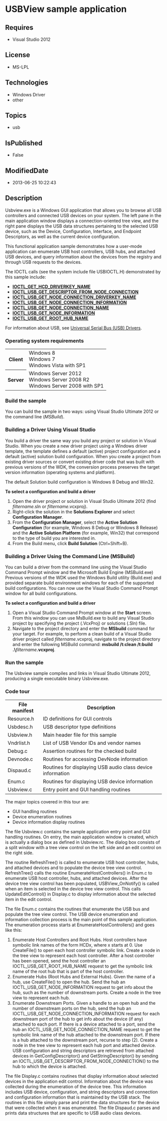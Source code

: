 # USBView sample application
## Requires
* Visual Studio 2012
## License
* MS-LPL
## Technologies
* Windows Driver
* other
## Topics
* usb
## IsPublished
* False
## ModifiedDate
* 2013-06-25 10:22:43
## Description

<div id="mainSection">
<p>Usbview.exe is a Windows GUI application that allows you to browse all USB controllers and connected USB devices on your system. The left pane in the main application window displays a connection-oriented tree view, and the right pane displays the USB data
 structures pertaining to the selected USB device, such as the Device, Configuration, Interface, and Endpoint Descriptors, as well as the current device configuration.
</p>
<p>This functional application sample demonstrates how a user-mode application can enumerate USB host controllers, USB hubs, and attached USB devices, and query information about the devices from the registry and through USB requests to the devices.
</p>
<p>The IOCTL calls (see the system include file USBIOCTL.H) demonstrated by this sample include:</p>
<ul>
<li><a href="http://msdn.microsoft.com/en-us/library/windows/hardware/ff537236"><b>IOCTL_GET_HCD_DRIVERKEY_NAME</b></a>
</li><li><a href="http://msdn.microsoft.com/en-us/library/windows/hardware/ff537310"><b>IOCTL_USB_GET_DESCRIPTOR_FROM_NODE_CONNECTION</b></a>
</li><li><a href="http://msdn.microsoft.com/en-us/library/windows/hardware/ff537317"><b>IOCTL_USB_GET_NODE_CONNECTION_DRIVERKEY_NAME</b></a>
</li><li><a href="http://msdn.microsoft.com/en-us/library/windows/hardware/ff537319"><b>IOCTL_USB_GET_NODE_CONNECTION_INFORMATION</b></a>
</li><li><a href="http://msdn.microsoft.com/en-us/library/windows/hardware/ff537323"><b>IOCTL_USB_GET_NODE_CONNECTION_NAME</b></a>
</li><li><a href="http://msdn.microsoft.com/en-us/library/windows/hardware/ff537324"><b>IOCTL_USB_GET_NODE_INFORMATION</b></a>
</li><li><a href="http://msdn.microsoft.com/en-us/library/windows/hardware/ff537326"><b>IOCTL_USB_GET_ROOT_HUB_NAME</b></a>
</li></ul>
<p></p>
<p>For information about USB, see <a href="http://msdn.microsoft.com/en-us/library/windows/hardware/ff538930">
Universal Serial Bus (USB) Drivers</a>.</p>
<h3>Operating system requirements</h3>
<table>
<tbody>
<tr>
<th>Client</th>
<td><dt>Windows&nbsp;8 </dt><dt>Windows&nbsp;7 </dt><dt>Windows&nbsp;Vista with SP1 </dt></td>
</tr>
<tr>
<th>Server</th>
<td><dt>Windows Server&nbsp;2012 </dt><dt>Windows Server&nbsp;2008&nbsp;R2 </dt><dt>Windows Server&nbsp;2008 with SP1 </dt></td>
</tr>
</tbody>
</table>
<h3>Build the sample</h3>
<p>You can build the sample in two ways: using Visual Studio Ultimate&nbsp;2012 or the command line (<i>MSBuild</i>).</p>
<h3><a id="Building_a_Driver_Using_Visual_Studio"></a><a id="building_a_driver_using_visual_studio"></a><a id="BUILDING_A_DRIVER_USING_VISUAL_STUDIO"></a>Building a Driver Using Visual Studio</h3>
<p>You build a driver the same way you build any project or solution in Visual Studio. When you create a new driver project using a Windows driver template, the template defines a default (active) project configuration and a default (active) solution build
 configuration. When you create a project from existing driver sources or convert existing driver code that was built with previous versions of the WDK, the conversion process preserves the target version information (operating systems and platform).</p>
<p>The default Solution build configuration is Windows&nbsp;8 Debug and Win32.</p>
<p class="proch"><b>To select a configuration and build a driver</b></p>
<ol>
<li>Open the driver project or solution in Visual Studio Ultimate&nbsp;2012 (find <i>filtername</i>.sln or
<i>filtername</i>.vcxproj). </li><li>Right-click the solution in the <b>Solutions Explorer</b> and select <b>Configuration Manager</b>.
</li><li>From the <b>Configuration Manager</b>, select the <b>Active Solution Configuration</b> (for example, Windows&nbsp;8 Debug or Windows&nbsp;8 Release) and the
<b>Active Solution Platform</b> (for example, Win32) that correspond to the type of build you are interested in.
</li><li>From the Build menu, click <b>Build Solution</b> (Ctrl&#43;Shift&#43;B). </li></ol>
<h3><a id="Building_a_Driver_Using_the_Command_Line__MSBuild_"></a><a id="building_a_driver_using_the_command_line__msbuild_"></a><a id="BUILDING_A_DRIVER_USING_THE_COMMAND_LINE__MSBUILD_"></a>Building a Driver Using the Command Line (MSBuild)</h3>
<p>You can build a driver from the command line using the Visual Studio Command Prompt window and the Microsoft Build Engine (MSBuild.exe) Previous versions of the WDK used the Windows Build utility (Build.exe) and provided separate build environment windows
 for each of the supported build configurations. You can now use the Visual Studio Command Prompt window for all build configurations.</p>
<p class="proch"><b>To select a configuration and build a driver</b></p>
<ol>
<li>Open a Visual Studio Command Prompt window at the <b>Start</b> screen. From this window you can use MsBuild.exe to build any Visual Studio project by specifying the project (.VcxProj) or solutions (.Sln) file.
</li><li>Navigate to the project directory and enter the <b>MSbuild</b> command for your target. For example, to perform a clean build of a Visual Studio driver project called
<i>filtername</i>.vcxproj, navigate to the project directory and enter the following MSBuild command:
<b>msbuild /t:clean /t:build .\</b><i>filtername</i><b>.vcxproj</b>. </li></ol>
<h3>Run the sample</h3>
<p>The Usbview sample compiles and links in Visual Studio Ultimate&nbsp;2012, producing a single executable binary Usbview.exe.
</p>
<h3><a id="Code_tour"></a><a id="code_tour"></a><a id="CODE_TOUR"></a>Code tour</h3>
<table>
<tbody>
<tr>
<th>File manifest</th>
<th>Description</th>
</tr>
<tr>
<td>Resource.h</td>
<td>ID definitions for GUI controls</td>
</tr>
<tr>
<td>Usbdesc.h</td>
<td>USB descriptor type definitions</td>
</tr>
<tr>
<td>Usbview.h</td>
<td>Main header file for this sample</td>
</tr>
<tr>
<td>Vndrlist.h</td>
<td>List of USB Vendor IDs and vendor names</td>
</tr>
<tr>
<td>Debug.c</td>
<td>Assertion routines for the checked build</td>
</tr>
<tr>
<td>Devnode.c</td>
<td>Routines for accessing DevNode information</td>
</tr>
<tr>
<td>Dispaud.c</td>
<td>Routines for displaying USB audio class device information</td>
</tr>
<tr>
<td>Enum.c</td>
<td>Routines for displaying USB device information</td>
</tr>
<tr>
<td>Usbview.c</td>
<td>Entry point and GUI handling routines</td>
</tr>
</tbody>
</table>
<p></p>
<p>The major topics covered in this tour are: </p>
<ul>
<li>GUI handling routines </li><li>Device enumeration routines </li><li>Device information display routines </li></ul>
The file Usbview.c contains the sample application entry point and GUI handling routines. On entry, the main application window is created, which is actually a dialog box as defined in Usbview.rc. The dialog box consists of a split window with a tree view control
 on the left side and an edit control on the right side.
<p></p>
<p>The routine RefreshTree() is called to enumerate USB host controller, hubs, and attached devices and to populate the device tree view control. RefreshTree() calls the routine EnumerateHostControllers() in Enum.c to enumerate USB host controller, hubs, and
 attached devices. After the device tree view control has been populated, USBView_OnNotify() is called when an item is selected in the device tree view control. This calls UpdateEditControl() in Display.c to display information about the selected item in the
 edit control. </p>
<p>The file Enum.c contains the routines that enumerate the USB bus and populate the tree view control. The USB device enumeration and information collection process is the main point of this sample application. The enumeration process starts at EnumerateHostControllers()
 and goes like this: </p>
<ol>
<li>Enumerate Host Controllers and Root Hubs. Host controllers have symbolic link names of the form HCDx, where x starts at 0. Use CreateFile() to open each host controller symbolic link. Create a node in the tree view to represent each host controller. After
 a host controller has been opened, send the host controller an IOCTL_USB_GET_ROOT_HUB_NAME request to get the symbolic link name of the root hub that is part of the host controller.
</li><li>Enumerate Hubs (Root Hubs and External Hubs). Given the name of a hub, use CreateFile() to open the hub. Send the hub an IOCTL_USB_GET_NODE_INFORMATION request to get info about the hub, such as the number of downstream ports. Create a node in the tree
 view to represent each hub. </li><li>Enumerate Downstream Ports. Given a handle to an open hub and the number of downstream ports on the hub, send the hub an IOCTL_USB_GET_NODE_CONNECTION_INFORMATION request for each downstream port of the hub to get info about the device (if any) attached
 to each port. If there is a device attached to a port, send the hub an IOCTL_USB_GET_NODE_CONNECTION_NAME request to get the symbolic link name of the hub attached to the downstream port. If there is a hub attached to the downstream port, recurse to step (2).
 Create a node in the tree view to represent each hub port and attached device. USB configuration and string descriptors are retrieved from attached devices in GetConfigDescriptor() and GetStringDescriptor() by sending an IOCTL_USB_GET_DESCRIPTOR_FROM_NODE_CONNECTION()
 to the hub to which the device is attached. </li></ol>
The file Display.c contains routines that display information about selected devices in the application edit control. Information about the device was collected during the enumeration of the device tree. This information includes USB device, configuration,
 and string descriptors and connection and configuration information that is maintained by the USB stack. The routines in this file simply parse and print the data structures for the device that were collected when it was enumerated. The file Dispaud.c parses
 and prints data structures that are specific to USB audio class devices.
<p></p>
</div>
